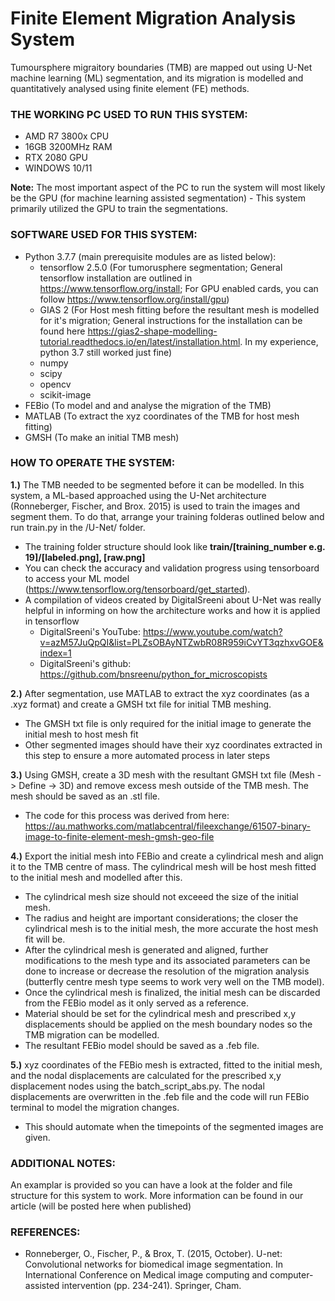 # Finite Element Migration Analysis System
Tumoursphere migraitory boundaries (TMB) are mapped out using U-Net machine learning (ML) segmentation, and its migration is modelled and quantitatively analysed using finite element (FE) methods.

### THE WORKING PC USED TO RUN THIS SYSTEM:
- AMD R7 3800x CPU
- 16GB 3200MHz RAM
- RTX 2080 GPU
- WINDOWS 10/11

**Note:** The most important aspect of the PC to run the system will most likely be the GPU (for machine learning assisted segmentation) - This system primarily utilized the GPU to train the segmentations.

### SOFTWARE USED FOR THIS SYSTEM:
- Python 3.7.7 (main prerequisite modules are as listed below):
  - tensorflow 2.5.0 (For tumorusphere segmentation; General tensorflow installation are outlined in https://www.tensorflow.org/install; For GPU enabled cards, you can follow https://www.tensorflow.org/install/gpu)
  - GIAS 2 (For Host mesh fitting before the resultant mesh is modelled for it's migration; General instructions for the installation can be found here https://gias2-shape-modelling-tutorial.readthedocs.io/en/latest/installation.html. In my experience, python 3.7 still worked just fine)
  - numpy
  - scipy
  - opencv
  - scikit-image
- FEBio (To model and and analyse the migration of the TMB)
- MATLAB (To extract the xyz coordinates of the TMB for host mesh fitting)
- GMSH (To make an initial TMB mesh)

### HOW TO OPERATE THE SYSTEM:
**1.)** The TMB needed to be segmented before it can be modelled. In this system, a ML-based approached using the U-Net architecture (Ronneberger, Fischer, and Brox. 2015) is used to train the images and segment them. To do that, arrange your training folderas outlined below and run train.py in the /U-Net/ folder.
- The training folder structure should look like **train/[training_number e.g. 19]/[labeled.png], [raw.png]**
- You can check the accuracy and validation progress using tensorboard to access your ML model (https://www.tensorflow.org/tensorboard/get_started).
- A compilation of videos created by DigitalSreeni about U-Net was really helpful in informing on how the architecture works and how it is applied in tensorflow
  - DigitalSreeni's YouTube: https://www.youtube.com/watch?v=azM57JuQpQI&list=PLZsOBAyNTZwbR08R959iCvYT3qzhxvGOE&index=1
  - DigitalSreeni's github: https://github.com/bnsreenu/python_for_microscopists

**2.)** After segmentation, use MATLAB to extract the xyz coordinates (as a .xyz format) and create a GMSH txt file for initial TMB meshing.
- The GMSH txt file is only required for the initial image to generate the initial mesh to host mesh fit
- Other segmented images should have their xyz coordinates extracted in this step to ensure a more automated process in later steps

**3.)** Using GMSH, create a 3D mesh with the resultant GMSH txt file (Mesh -> Define -> 3D) and remove excess mesh outside of the TMB mesh. The mesh should be saved as an .stl file.
- The code for this process was derived from here: https://au.mathworks.com/matlabcentral/fileexchange/61507-binary-image-to-finite-element-mesh-gmsh-geo-file

**4.)** Export the initial mesh into FEBio and create a cylindrical mesh and align it to the TMB centre of mass. The cylindrical mesh will be host mesh fitted to the initial mesh and modelled after this.
- The cylindrical mesh size should not exceeed the size of the initial mesh.
- The radius and height are important considerations; the closer the cylindrical mesh is to the initial mesh, the more accurate the host mesh fit will be.
- After the cylindrical mesh is generated and aligned, further modifications to the mesh type and its associated parameters can be done to increase or decrease the resolution of the migration analysis (butterfly centre mesh type seems to work very well on the TMB model).
- Once the cylindrical mesh is finalized, the initial mesh can be discarded from the FEBio model as it only served as a reference.
- Material should be set for the cylindrical mesh and prescribed x,y displacements should be applied on the mesh boundary nodes so the TMB migration can be modelled.
- The resultant FEBio model should be saved as a .feb file.

**5.)** xyz coordinates of the FEBio mesh is extracted, fitted to the initial mesh, and the nodal displacements are calculated for the prescribed x,y displacement nodes using the batch_script_abs.py. The nodal displacements are overwritten in the .feb file and the code will run FEBio terminal to model the migration changes.
- This should automate when the timepoints of the segmented images are given.

### ADDITIONAL NOTES:
An examplar is provided so you can have a look at the folder and file structure for this system to work.
More information can be found in our article (will be posted here when published)

### REFERENCES:
- Ronneberger, O., Fischer, P., & Brox, T. (2015, October). U-net: Convolutional networks for biomedical image segmentation. In International Conference on Medical image computing and computer-assisted intervention (pp. 234-241). Springer, Cham.





